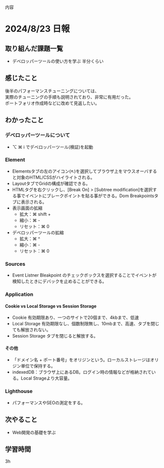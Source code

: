内容
# 2024/8/23 日報
## 取り組んだ課題一覧
+ デベロッパーツールの使い方を学ぶ 半分くらい

## 感じたこと
後半のパフォーマンスチューニングについては、  
実際のチューニングの手順も説明されており、非常に有用だった。  
ポートフォリオ作成時などに改めて見返したい。

## わかったこと
### デベロッパーツールについて
+ ⌥ ⌘ i でデベロッパーツール(検証)を起動

### Element
+ Elementsタブの左のアイコン(↖︎)を選択してブラウザ上をマウスオーバすると対象のHTML/CSSがハイライトされる。
+ LayoutタブでGridの構成が確認できる。
+ HTMLタグを右クリックし、[Break On] > [Subtree modification]を選択する事でイベントにブレークポイントを貼る事ができる。Dom Breakpointsタブに表示される。
+ 表示画面の拡縮 
  + 拡大：⌘ shift +
  + 縮小：⌘ -
  + リセット：⌘ 0
+ デベロッパーツールの拡縮
  + 拡大：⌘ ^
  + 縮小：⌘ -
  + リセット：⌘ 0

### Sources
+ Event Listner Bleakpoint のチェックボックスを選択することでイベントが検知したときにデバックを止めることができる。

### Application
#### Cookie vs Local Storage vs Session Storage
+ Cookie 有効期限あり、一つのサイトで20個まで、4kbまで、低速
+ Local Storage 有効期限なし、個数制限無し、10mbまで、高速、タブを閉じても解放されない。
+ Session Storage タブを閉じると解放する。

#### その他
+ 「ドメイン名 + ポート番号」をオリジンという。ローカルストレージはオリジン単位で保持する。
+ indexedDB：ブラウザ上にあるDB。ログイン時の情報などが格納されている。Local Strageより大容量。

### Lighthouse
+ パフォーマンスやSEOの測定をする。

## 次やること
+ Web開発の基礎を学ぶ

## 学習時間
3h